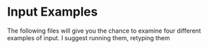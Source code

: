 # Input Examples
 The following files will give you the chance to examine four different examples of input. I suggest running them, retyping them
